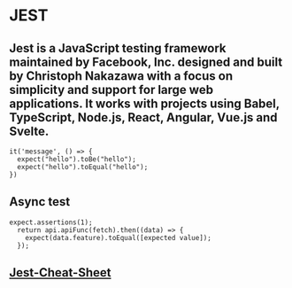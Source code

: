 # JEST
## Jest is a JavaScript testing framework maintained by Facebook, Inc. designed and built by Christoph Nakazawa with a focus on simplicity and support for large web applications. It works with projects using Babel, TypeScript, Node.js, React, Angular, Vue.js and Svelte.

```
it('message', () => {
  expect("hello").toBe("hello");
  expect("hello").toEqual("hello");
})
```

## Async test 
``` 
expect.assertions(1);
  return api.apiFunc(fetch).then((data) => {
    expect(data.feature).toEqual([expected value]);
  });
```


## <a href='https://github.com/sapegin/jest-cheat-sheet/blob/master/Readme.md'>Jest-Cheat-Sheet </a>